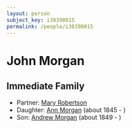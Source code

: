 ```yaml
---
layout: person
subject_key: i38398015
permalink: /people/i38398015
---
```


# John Morgan

## Immediate Family

* Partner: [Mary Robertson](./@96321158@-mary-robertson-b-d.md)
* Daughter: [Ann Morgan](./@60684755@-ann-morgan-b1845-d.md) (about 1845 - )
* Son: [Andrew Morgan](./@23628312@-andrew-morgan-b1849-d.md) (about 1849 - )

